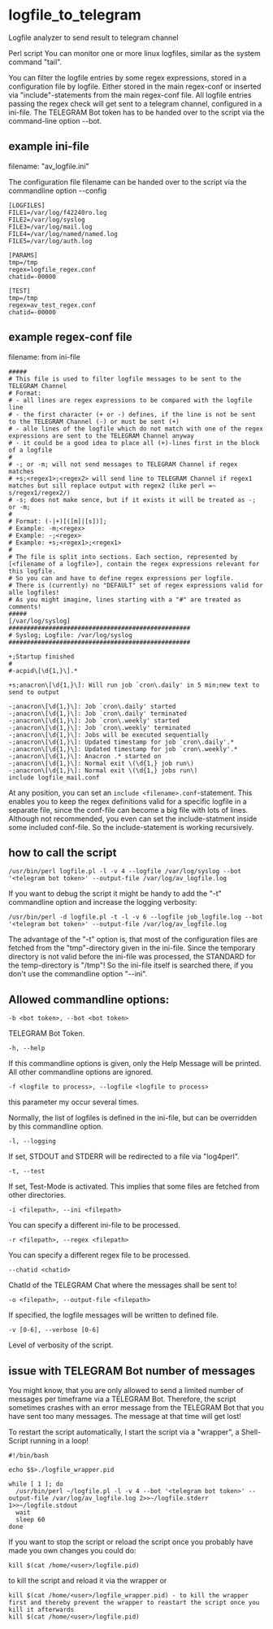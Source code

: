 # logfile_to_telegram
Logfile analyzer to send result to telegram channel

Perl script
You can monitor one or more linux logfiles, similar as the system command "tail".

You can filter the logfile entries by some regex expressions, stored in a configuration file by logfile. Either stored in the main regex-conf or inserted via "include"-statements from the main regex-conf file.
All logfile entries passing the regex check will get sent to a telegram channel, configured in a ini-file.
The TELEGRAM Bot token has to be handed over to the script via the command-line option --bot.

## example ini-file

filename: "av_logfile.ini"

The configuration file filename can be handed over to the script via the commandline option --config <filename including path>

```
[LOGFILES]
FILE1=/var/log/f42240ro.log
FILE2=/var/log/syslog
FILE3=/var/log/mail.log
FILE4=/var/log/named/named.log
FILE5=/var/log/auth.log

[PARAMS]
tmp=/tmp
regex=logfile_regex.conf
chatid=-00000

[TEST]
tmp=/tmp
regex=av_test_regex.conf
chatid=-00000
```

## example regex-conf file
filename: from ini-file
```
#####
# This file is used to filter logfile messages to be sent to the TELEGRAM Channel
# Format:
# - all lines are regex expressions to be compared with the logfile line
# - the first character (+ or -) defines, if the line is not be sent to the TELEGRAM Channel (-) or must be sent (+)
# - alle lines of the logfile which do not match with one of the regex expressions are sent to the TELEGRAM Channel anyway
# - it could be a good idea to place all (+)-lines first in the block of a logfile
#
# -; or -m; will not send messages to TELEGRAM Channel if regex matches
# +s;<regex1>;<regex2> will send line to TELEGRAM Channel if regex1 matches but sill replace output with regex2 (like perl =~ s/regex1/regex2/) 
# -s; does not make sence, but if it exists it will be treated as -; or -m;
#
# Format: (-|+)[([m]|[s])];
# Example: -m;<regex>
# Example: -;<regex>
# Example: +s;<regex1>;<regex1>
#
# The file is split into sections. Each section, represented by [<filename of a logfile>], contain the regex expressions relevant for this logfile.
# So you can and have to define regex expressions per logfile.
# There is (currently) no "DEFAULT" set of regex expressions valid for alle logfiles!
# As you might imagine, lines starting with a "#" are treated as comments!
#####
[/var/log/syslog]
##################################################
# Syslog; Logfile: /var/log/syslog
##################################################

+;Startup finished
#
#-acpid\[\d{1,}\].*

+s;anacron\[\d{1,}\]: Will run job `cron\.daily' in 5 min;new text to send to output

-;anacron\[\d{1,}\]: Job `cron\.daily' started
-;anacron\[\d{1,}\]: Job `cron\.daily' terminated
-;anacron\[\d{1,}\]: Job `cron\.weekly' started
-;anacron\[\d{1,}\]: Job `cron\.weekly' terminated
-;anacron\[\d{1,}\]: Jobs will be executed sequentially
-;anacron\[\d{1,}\]: Updated timestamp for job `cron\.daily'.*
-;anacron\[\d{1,}\]: Updated timestamp for job `cron\.weekly'.*
-;anacron\[\d{1,}\]: Anacron .* started on 
-;anacron\[\d{1,}\]: Normal exit \(\d{1,} job run\)
-;anacron\[\d{1,}\]: Normal exit \(\d{1,} jobs run\)
include logfile_mail.conf
```

At any position, you can set an ```include <filename>.conf```-statement. This enables you to keep the regex definitions valid for a specific logfile in a separate file, since the conf-file can become a big file with lots of lines.
Although not recommended, you even can set the include-statment inside some included conf-file. So the include-statement is working recursively.


## how to call the script
```
/usr/bin/perl logfile.pl -l -v 4 --logfile /var/log/syslog --bot '<telegram bot token>' --output-file /var/log/av_logfile.log
```

If you want to debug the script it might be handy to add the "-t" commandline option and increase the logging verbosity:
```
/usr/bin/perl -d logfile.pl -t -l -v 6 --logfile job_logfile.log --bot '<telegram bot token>' --output-file /var/log/av_logfile.log
```
The advantage of the "-t" option is, that most of the configuration files are fetched from the "tmp"-directory given in the ini-file.
Since the temporary directory is not valid before the ini-file was processed, the STANDARD for the temp-directory is "/tmp"! So the ini-file itself is searched there, if you don't use the commandline option "--ini".

## Allowed commandline options:

```
-b <bot token>, --bot <bot token>
```
TELEGRAM Bot Token.

```
-h, --help
```
If this commandline options is given, only the Help Message will be printed. All other commandline options are ignored.

```
-f <logfile to process>, --logfile <logfile to process>
```
this parameter my occur several times.

Normally, the list of logfiles is defined in the ini-file, but can be overridden by this commandline option.

```
-l, --logging
```
If set, STDOUT and STDERR will be redirected to a file via "log4perl".

```
-t, --test
```
If set, Test-Mode is activated. This implies that some files are fetched from other directories.

```
-i <filepath>, --ini <filepath>
```
You can specify a different ini-file to be processed.

```
-r <filepath>, --regex <filepath>
```
You can specify a different regex file to be processed.

```
--chatid <chatid>
```
ChatId of the TELEGRAM Chat where the messages shall be sent to!

```
-o <filepath>, --output-file <filepath>
```
If specified, the logfile messages will be written to defined file.

```
-v [0-6], --verbose [0-6]
```
Level of verbosity of the script.

## issue with TELEGRAM Bot number of messages
You might know, that you are only allowed to send a limited number of messages per timeframe via a TELEGRAM Bot.
Therefore, the script sometimes crashes with an error message from the TELEGRAM Bot that you have sent too many messages. The message at that time will get lost!

To restart the script automatically, I start the script via a "wrapper", a Shell-Script running in a loop!
```
#!/bin/bash

echo $$>./logfile_wrapper.pid

while [ 1 ]; do
  /usr/bin/perl ~/logfile.pl -l -v 4 --bot '<telegram bot token>' --output-file /var/log/av_logfile.log 2>>~/logfile.stderr 1>>~/logfile.stdout
  wait
  sleep 60
done
```
If you want to stop the script or reload the script once you probably have made you own changes you could do:
```
kill $(cat /home/<user>/logfile.pid)
```
to kill the script and reload it via the wrapper or
```
kill $(cat /home/<user>/logfile_wrapper.pid) - to kill the wrapper first and thereby prevent the wrapper to reastart the script once you kill it afterwards
kill $(cat /home/<user>/logfile.pid)
```

